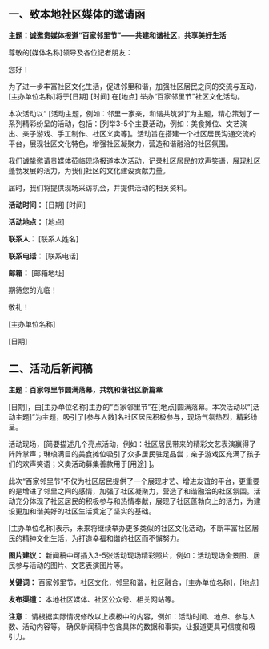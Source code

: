 ## 一、致本地社区媒体的邀请函

**主题：诚邀贵媒体报道“百家邻里节”——共建和谐社区，共享美好生活**

尊敬的[媒体名称]领导及各位记者朋友：

您好！

为了进一步丰富社区文化生活，促进邻里和谐，加强社区居民之间的交流与互动，[主办单位名称]将于[日期] [时间] 在[地点] 举办“百家邻里节”社区文化活动。

本次活动以“ [活动主题，例如：邻里一家亲，和谐共筑梦]”为主题，精心策划了一系列精彩纷呈的活动，包括：[列举3-5个主要活动，例如：美食摊位、文艺演出、亲子游戏、手工制作、社区义卖等]。活动旨在搭建一个社区居民沟通交流的平台，展现社区文化特色，增强社区凝聚力，营造和谐融洽的社区氛围。

我们诚挚邀请贵媒体莅临现场报道本次活动，记录社区居民的欢声笑语，展现社区蓬勃发展的活力，为我们社区的文化建设贡献力量。

届时，我们将提供现场采访机会，并提供活动的相关资料。

**活动时间：** [日期] [时间]

**活动地点：** [地点]

**联系人：** [联系人姓名]

**联系电话：** [联系电话]

**邮箱：** [邮箱地址]

期待您的光临！

敬礼！

[主办单位名称]

[日期]


## 二、活动后新闻稿

**主题：百家邻里节圆满落幕，共筑和谐社区新篇章**

[日期]，由[主办单位名称]主办的“百家邻里节”在[地点]圆满落幕。本次活动以“[活动主题]”为主题，吸引了[参与人数]名社区居民积极参与，现场气氛热烈，精彩纷呈。

活动现场，[简要描述几个亮点活动，例如：社区居民带来的精彩文艺表演赢得了阵阵掌声；琳琅满目的美食摊位吸引了众多居民驻足品尝；亲子游戏区充满了孩子们的欢声笑语；义卖活动募集善款用于[用途] ]。

此次“百家邻里节”不仅为社区居民提供了一个展现才艺、增进友谊的平台，更重要的是增进了邻里之间的感情，加强了社区凝聚力，营造了和谐融洽的社区氛围。活动充分体现了社区居民的积极参与和热情奉献，展现了社区蓬勃向上的活力，为建设更加和谐美好的社区生活奠定了坚实的基础。

[主办单位名称]表示，未来将继续举办更多类似的社区文化活动，不断丰富社区居民的精神文化生活，为打造幸福和谐的社区而不懈努力。


**图片建议：**  新闻稿中可插入3-5张活动现场精彩照片，例如：活动现场全景图、居民参与活动的图片、文艺表演图片等。


**关键词：** 百家邻里节，社区文化，邻里和谐，社区融合，[主办单位名称]，[地点]


**发布渠道：** 本地社区媒体、社区公众号、相关网站等。


**注意：**  请根据实际情况修改以上模板中的内容，例如：活动时间、地点、参与人数、活动内容等。  确保新闻稿中包含具体的数据和事实，让报道更具可信度和吸引力。
